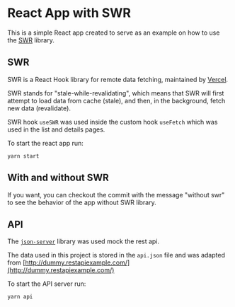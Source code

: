 # React App with SWR

This is a simple React app created to serve as an example on how to use the [SWR](https://swr.vercel.app/) library.

## SWR

SWR is a React Hook library for remote data fetching, maintained by [Vercel](https://vercel.com).

SWR stands for "stale-while-revalidating", which means that SWR will first attempt to load data from cache (stale), and then, in the background, fetch new data (revalidate).

SWR hook `useSWR` was used inside the custom hook `useFetch` which was used in the list and details pages.

To start the react app run:

```shell
yarn start
```

## With and without SWR

If you want, you can checkout the commit with the message "without swr" to see the behavior of the app without SWR library.

## API

The [`json-server`](https://www.npmjs.com/package/json-server) library was used mock the rest api.

The data used in this project is stored in the `api.json` file and was adapted from [http://dummy.restapiexample.com/](http://dummy.restapiexample.com/)

To start the API server run:

```shell
yarn api
```
